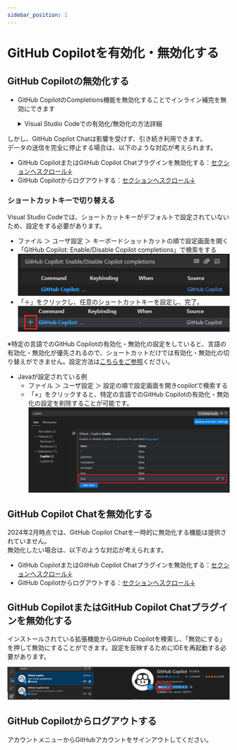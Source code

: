 ```yaml
---
sidebar_position: 1
---
```


# GitHub Copilotを有効化・無効化する

## GitHub Copilotの無効化する

- GitHub CopilotのCompletions機能を無効化することでインライン補完を無効にできます

    <details>
    <summary>Visual Studio Codeでの有効化/無効化の方法詳細</summary>
    - ウィンドウの下部パネルにある状態アイコンで有効化・無効化できます
        ![Untitled](images/Untitled.png)
    - `DisableCompletions`  をクリックすると無効化されます
        ![Untitled](images/Untitled_1.png)
    - 有効にしたい場合は、 `Enable Completions` をクリックします
        ![Untitled](images/Untitled_2.png)

    </details>

しかし、GitHub Copilot Chatは影響を受けず、引き続き利用できます。<br/>
データの送信を完全に停止する場合は、以下のような対応が考えられます。

- GitHub CopilotまたはGitHub Copilot Chatプラグインを無効化する：[セクションへスクロール↓](#github-copilotまたはgithub-copilot-chatプラグインを無効化する)
- GitHub Copilotからログアウトする：[セクションへスクロール↓](#github-copilotからログアウトする)

### ショートカットキーで切り替える

Visual Studio Codeでは、ショートカットキーがデフォルトで設定されていないため、設定をする必要があります。

- ファイル ＞ ユーザ設定 ＞ キーボードショットカットの順で設定画面を開く
- 「GitHub Copilot: Enable/Disable Copilot completions」で検索をする
    ![Untitled](images/Untitled_3.png)
- 「＋」をクリックし、任意のショートカットキーを設定し、完了。
    ![GitHubCopilotSettingVSCode.png](images/GitHubCopilotSettingVSCode.png)

※特定の言語でのGitHub Copilotの有効化・無効化の設定をしていると、言語の有効化・無効化が優先されるので、ショートカットだけでは有効化・無効化の切り替えができません。設定方法は[こちらをご参照](https://docs.github.com/ja/copilot/managing-copilot/configure-personal-settings/configuring-github-copilot-in-your-environment?tool=vscode#enabling-or-disabling-inline-suggestions)ください。

- Javaが設定されている例
  - ファイル ＞ ユーザ設定 ＞ 設定の順で設定画面を開きcopilotで検索する
  - 「×」をクリックすると、特定の言語でのGitHub Copilotの有効化・無効化の設定を削除することが可能です。
    ![GitHubCopilotEnableVSCode.png](images/GitHubCopilotEnableVSCode.png)

## GitHub Copilot Chatを無効化する

2024年2月時点では、GitHub Copilot Chatを一時的に無効化する機能は提供されていません。<br/>
無効化したい場合は、以下のような対応が考えられます。

- GitHub CopilotまたはGitHub Copilot Chatプラグインを無効化する：[セクションへスクロール↓](#github-copilotまたはgithub-copilot-chatプラグインを無効化する)
- GitHub Copilotからログアウトする：[セクションへスクロール↓](#github-copilotからログアウトする)

## GitHub CopilotまたはGitHub Copilot Chatプラグインを無効化する

インストールされている拡張機能からGitHub Copilotを検索し、「無効にする」を押して無効にすることができます。設定を反映するためにIDEを再起動する必要があります。

![Untitled](images/Untitled_4.png)

## GitHub Copilotからログアウトする

アカウントメニューからGitHubアカウントをサインアウトしてください。
